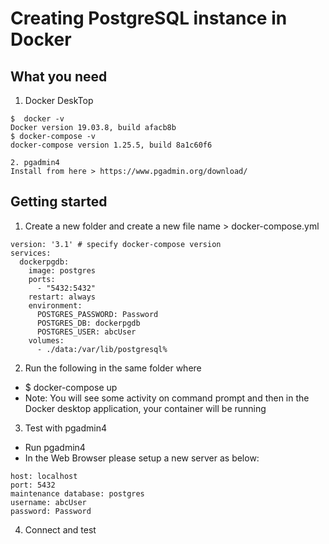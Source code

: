 # Creating PostgreSQL instance in Docker #

## What you need ##
1. Docker DeskTop
```
$  docker -v
Docker version 19.03.8, build afacb8b
$ docker-compose -v
docker-compose version 1.25.5, build 8a1c60f6

2. pgadmin4 
Install from here > https://www.pgadmin.org/download/
```

## Getting started ##
1. Create a new folder and create a new file name > docker-compose.yml
```
version: '3.1' # specify docker-compose version
services:
  dockerpgdb:
    image: postgres
    ports:
      - "5432:5432"
    restart: always
    environment:
      POSTGRES_PASSWORD: Password
      POSTGRES_DB: dockerpgdb
      POSTGRES_USER: abcUser
    volumes:
      - ./data:/var/lib/postgresql%
```
2. Run the following in the same folder where  
- $ docker-compose up
- Note: You will see some activity on command prompt and then in the Docker desktop application, your container will be running

3. Test with pgadmin4
- Run pgadmin4
- In the Web Browser please setup a new server as below:
```
host: localhost
port: 5432
maintenance database: postgres
username: abcUser
password: Password
```

4. Connect and test


